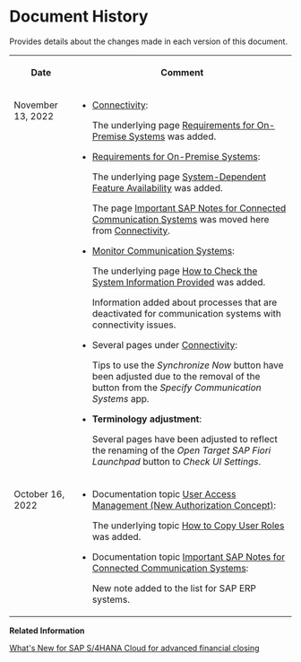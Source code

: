 <!-- loio5e2c27a01c0f45f394a81b3f97eaf66d -->

# Document History

Provides details about the changes made in each version of this document.


<table>
<tr>
<th valign="top">

Date



</th>
<th valign="top">

Comment



</th>
</tr>
<tr>
<td valign="top">

November 13, 2022



</td>
<td valign="top">

-   [Connectivity](../Connectivity/connectivity-200deae.md):

    The underlying page [Requirements for On-Premise Systems](../Connectivity/requirements-for-on-premise-systems-12f664f.md) was added.

-   [Requirements for On-Premise Systems](../Connectivity/requirements-for-on-premise-systems-12f664f.md):

    The underlying page [System-Dependent Feature Availability](../Connectivity/system-dependent-feature-availability-0465d8f.md) was added.

    The page [Important SAP Notes for Connected Communication Systems](../Connectivity/important-sap-notes-for-connected-communication-systems-02686a2.md) was moved here from [Connectivity](../Connectivity/connectivity-200deae.md).

-   [Monitor Communication Systems](../Connectivity/monitor-communication-systems-a215069.md):

    The underlying page [How to Check the System Information Provided](../Connectivity/how-to-check-the-system-information-provided-1f3c6dd.md) was added.

    Information added about processes that are deactivated for communication systems with connectivity issues.

-   Several pages under [Connectivity](../Connectivity/connectivity-200deae.md):

    Tips to use the *Synchronize Now* button have been adjusted due to the removal of the button from the *Specify Communication Systems* app.

-   **Terminology adjustment**:

    Several pages have been adjusted to reflect the renaming of the *Open Target SAP Fiori Launchpad* button to *Check UI Settings*.




</td>
</tr>
<tr>
<td valign="top">

October 16, 2022



</td>
<td valign="top">

-   Documentation topic [User Access Management \(New Authorization Concept\)](../User-Management/user-access-management-new-authorization-concept-d974847.md):

    The underlying topic [How to Copy User Roles](../User-Management/how-to-copy-user-roles-c16170b.md) was added.

-   Documentation topic [Important SAP Notes for Connected Communication Systems](../Connectivity/important-sap-notes-for-connected-communication-systems-02686a2.md):

    New note added to the list for SAP ERP systems.




</td>
</tr>
</table>

**Related Information**  


[What's New for SAP S/4HANA Cloud for advanced financial closing](https://help.sap.com/whats-new/cf0cb2cb149647329b5d02aa96303f56?Valid_as_Of=2022-01-01%253A2022-12-31&locale=en-US&version=Cloud&Component=SAP%2520S%252F4HANA%2520Cloud%2520for%2520advanced%2520financial%2520closing)


